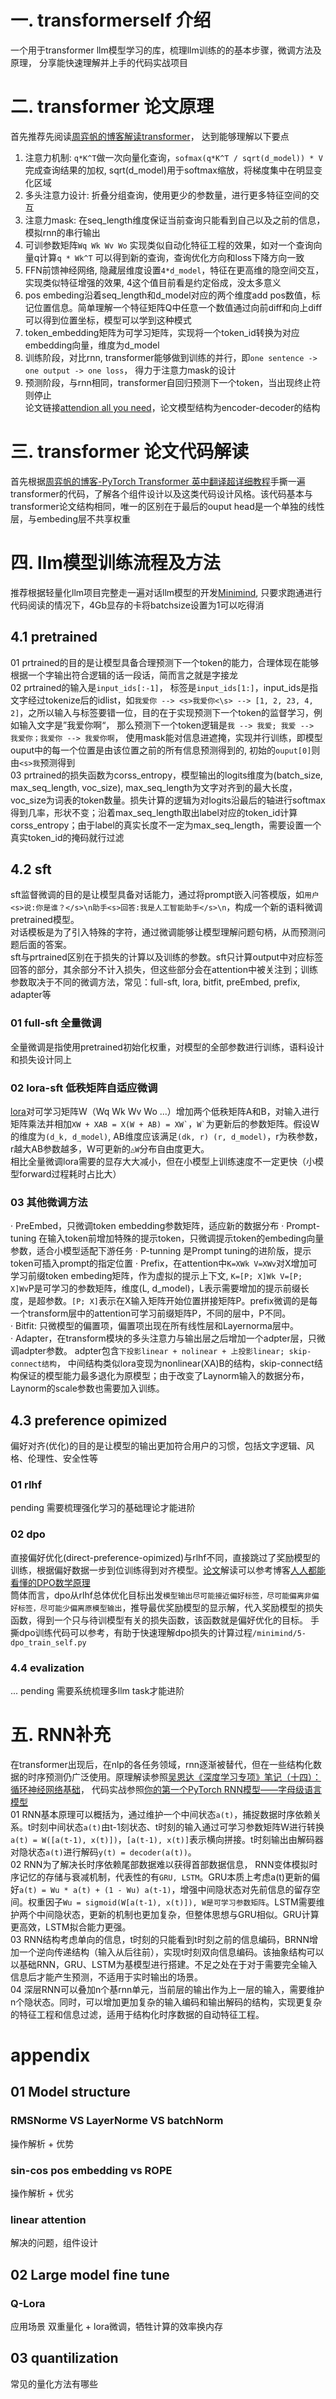 # 一. transformerself 介绍
一个用于transformer llm模型学习的库，梳理llm训练的的基本步骤，微调方法及原理， 分享能快速理解并上手的代码实战项目

# 二. transformer 论文原理
首先推荐先阅读[周弈帆的博客解读transformer](https://zhouyifan.net/2022/11/12/20220925-Transformer/)， 达到能够理解以下要点  
  1. 注意力机制: ```q*K^T```做一次向量化查询，```sofmax(q*K^T / sqrt(d_model)) * V```完成查询结果的加权, sqrt(d_model)用于softmax缩放，将梯度集中在明显变化区域  
  2. 多头注意力设计: 折叠分组查询，使用更少的参数量，进行更多特征空间的交互
  3. 注意力mask: 在seq_length维度保证当前查询只能看到自己以及之前的信息，模拟rnn的串行输出
  4. 可训参数矩阵```Wq Wk Wv Wo``` 实现类似自动化特征工程的效果，如对一个查询向量q计算```q * Wk^T``` 可以得到新的查询，查询优化方向和loss下降方向一致   
  5. FFN前馈神经网络, 隐藏层维度设置```4*d_model```，特征在更高维的隐空间交互，实现类似特征增强的效果, 4这个值目前看是约定俗成，没太多意义    
  6. pos embeding沿着seq_length和d_model对应的两个维度add pos数值，标记位置信息。简单理解一个特征矩阵Q中任意一个数值通过向前diff和向上diff可以得到位置坐标，模型可以学到这种模式   
  7. token_embedding矩阵为可学习矩阵，实现将一个token_id转换为对应embedding向量，维度为d_model
  8. 训练阶段，对比rnn, transformer能够做到训练的并行，即```one sentence -> one output -> one loss```， 得力于注意力mask的设计
  9. 预测阶段，与rnn相同，transformer自回归预测下一个token，当出现终止符则停止  
论文链接[attendion all you need](https://arxiv.org/abs/1706.03762)，论文模型结构为encoder-decoder的结构  

# 三. transformer 论文代码解读
  首先根据[周弈帆的博客-PyTorch Transformer 英中翻译超详细教程](https://zhouyifan.net/2023/06/11/20221106-transformer-pytorch/)手撕一遍transformer的代码，了解各个组件设计以及这类代码设计风格。该代码基本与transformer论文结构相同，唯一的区别在于最后的ouput head是一个单独的线性层，与embeding层不共享权重

# 四. llm模型训练流程及方法
  推荐根据轻量化llm项目完整走一遍对话llm模型的开发[Minimind](https://github.com/jingyaogong/minimind), 只要求跑通进行代码阅读的情况下，4Gb显存的卡将batchsize设置为1可以吃得消   
## 4.1 pretrained
  01 prtrained的目的是让模型具备合理预测下一个token的能力，合理体现在能够根据一个字输出符合逻辑的话一段话，简而言之就是字接龙  
  02 prtrained的输入是```input_ids[:-1]```， 标签是```input_ids[1:]```，input_ids是指文字经过tokenize后的idlist，如```我爱你 --> <s>我爱你<\s> --> [1, 2, 23, 4, 2]```，之所以输入与标签要错一位，目的在于实现预测下一个token的监督学习，例如输入文字是”我爱你啊“， 那么预测下一个token逻辑是```我 --> 我爱; 我爱 --> 我爱你；我爱你 --> 我爱你啊```， 使用mask能对信息进遮掩，实现并行训练，即模型ouput中的每一个位置是由该位置之前的所有信息预测得到的, 初始的```ouput[0]```则由```<s>我```预测得到  
  03 prtrained的损失函数为corss_entropy，模型输出的logits维度为(batch_size, max_seq_length, voc_size), max_seq_length为文字对齐到的最大长度，voc_size为词表的token数量。损失计算的逻辑为对logits沿最后的轴进行softmax得到几率，形状不变；沿着max_seq_length取出label对应的token_id计算corss_entropy；由于label的真实长度不一定为max_seq_length，需要设置一个真实token_id的掩码就行过滤  
  
## 4.2 sft
  sft监督微调的目的是让模型具备对话能力，通过将prompt嵌入问答模版，如```用户<s>说:你是谁？</s>\n助手<s>回答:我是人工智能助手</s>\n```，构成一个新的语料微调pretrained模型。  
  对话模板是为了引入特殊的字符，通过微调能够让模型理解问题句柄，从而预测问题后面的答案。  
  sft与prtrained区别在于损失的计算以及训练的参数。sft只计算output中对应标签回答的部分，其余部分不计入损失，但这些部分会在attention中被关注到；训练参数取决于不同的微调方法，常见：full-sft, lora, bitfit, preEmbed, prefix, adapter等
### 01 full-sft 全量微调
  全量微调是指使用pretrained初始化权重，对模型的全部参数进行训练，语料设计和损失设计同上  
### 02 lora-sft 低秩矩阵自适应微调
  [lora](https://arxiv.org/abs/2106.09685)对可学习矩阵W（Wq Wk Wv Wo ...）增加两个低秩矩阵A和B，对输入进行矩阵乘法并相加``` XW + XAB = X(W + AB) = XW` ```，``` W` ```为更新后的参数矩阵。假设W的维度为```(d_k, d_model)```, AB维度应该满足```(dk, r) (r, d_model)```，r为秩参数，r越大AB参数越多，W可更新的```△W```分布自由度更大。  
  相比全量微调lora需要的显存大大减小，但在小模型上训练速度不一定更快（小模型forward过程耗时占比大） 
### 03 其他微调方法
  · PreEmbed，只微调token embedding参数矩阵，适应新的数据分布
  · Prompt-tuning 在输入token前增加特殊的提示token，只微调提示token的embeding向量参数，适合小模型适配下游任务
  · P-tunning 是Prompt tuning的进阶版，提示token可插入prompt的指定位置
  · Prefix，在attention中```K=XWk V=XWv```对X增加可学习前缀token embeding矩阵，作为虚拟的提示上下文, ```K=[P; X]Wk V=[P; X]Wv```P是可学习的参数矩阵，维度(L, d_model)，L表示需要增加的提示前缀长度，是超参数。```[P; X]```表示在X输入矩阵开始位置拼接矩阵P。prefix微调的是每一个transform层中的attention可学习前缀矩阵P，不同的层中，P不同。    
  · Bitfit: 只微模型的偏置项，偏置项出现在所有线性层和Layernorma层中。    
  · Adapter，在transform模块的多头注意力与输出层之后增加一个adpter层，只微调adpter参数。 adpter包含```下投影linear + nolinear + 上投影linear; skip-connect结构```， 中间结构类似lora变现为nonlinear(XA)B的结构，skip-connect结构保证的模型能力最多退化为原模型；由于改变了Laynorm输入的数据分布，Laynorm的scale参数也需要加入训练。  

## 4.3 preference opimized
  偏好对齐(优化)的目的是让模型的输出更加符合用户的习惯，包括文字逻辑、风格、伦理性、安全性等  
### 01 rlhf
  pending 需要梳理强化学习的基础理论才能进阶
### 02 dpo
  直接偏好优化(direct-preference-opimized)与rlhf不同，直接跳过了奖励模型的训练，根据偏好数据一步到位训练得到对齐模型。[论文](https://arxiv.org/abs/2305.18290)解读可以参考博客[人人都能看懂的DPO数学原理](https://mp.weixin.qq.com/s/aG-5xTwSzvHXN4B73mfKMA)  
  筒体而言，dpo从rlhf总体优化目标出发```模型输出尽可能接近偏好标签，尽可能偏离非偏好标签，尽可能少偏离原模型输出```，推导最优奖励模型的显示解，代入奖励模型的损失函数，得到一个只与待训模型有关的损失函数，该函数就是偏好优化的目标。 
  手撕dpo训练代码可以参考，有助于快速理解dpo损失的计算过程```/minimind/5-dpo_train_self.py```
### 4.4 evalization
... pending 需要系统梳理多llm task才能进阶
# 五. RNN补充
  在transformer出现后，在nlp的各任务领域，rnn逐渐被替代，但在一些结构化数据的时序预测仍广泛使用。原理解读参照[吴恩达《深度学习专项》笔记（十四）：循环神经网络基础](https://zhouyifan.net/2022/09/21/DLS-note-14/)， 代码实战参照[你的第一个PyTorch RNN模型——字母级语言模型](https://zhouyifan.net/2022/09/21/DLS-note-14-2/)  
  01 RNN基本原理可以概括为，通过维护一个中间状态```a(t)```，捕捉数据时序依赖关系。t时刻中间状态```a(t)```由t-1刻状态、t时刻的输入通过可学习参数矩阵W进行转换```a(t) = W([a(t-1), x(t)])```，```[a(t-1), x(t)]```表示横向拼接。t时刻输出由解码器对隐状态```a(t)```进行解码```y(t) = decoder(a(t))```。  
  02 RNN为了解决长时序依赖尾部数据难以获得首部数据信息， RNN变体模拟时序记忆的存储与衰减机制，代表性的有```GRU, LSTM```。GRU本质上考虑a(t)更新的偏好```a(t) = Wu * a(t) + (1 - Wu) a(t-1)```，增强中间隐状态对先前信息的留存空间。权重因子```Wu = sigmoid(W[a(t-1), x(t)]), W是可学习参数矩阵```。LSTM需要维护两个中间隐状态，更新的机制也更加复杂，但整体思想与GRU相似。GRU计算更高效，LSTM拟合能力更强。  
  03 RNN结构考虑单向的信息，t时刻的只能看到t时刻之前的信息编码，BRNN增加一个逆向传递结构（输入从后往前），实现t时刻双向信息编码。该抽象结构可以以基础RNN，GRU、LSTM为基模型进行搭建。不足之处在于对于需要完全输入信息后才能产生预测，不适用于实时输出的场景。  
  04 深层RNN可以叠加n个基rnn单元，当前层的输出作为上一层的输入，需要维护n个隐状态。同时，可以增加更加复杂的输入编码和输出解码的结构，实现更复杂的特征工程和信息过滤，适用于结构化时序数据的自动特征工程。  

# appendix
## 01 Model structure
### RMSNorme VS LayerNorme VS batchNorm
  操作解析 + 优势 
### sin-cos pos embedding vs ROPE
  操作解析 + 优劣
### linear attention
  解决的问题，组件设计
## 02 Large model fine tune
### Q-Lora
  应用场景 双重量化 + lora微调，牺牲计算的效率换内存
## 03 quantilization
  常见的量化方法有哪些
